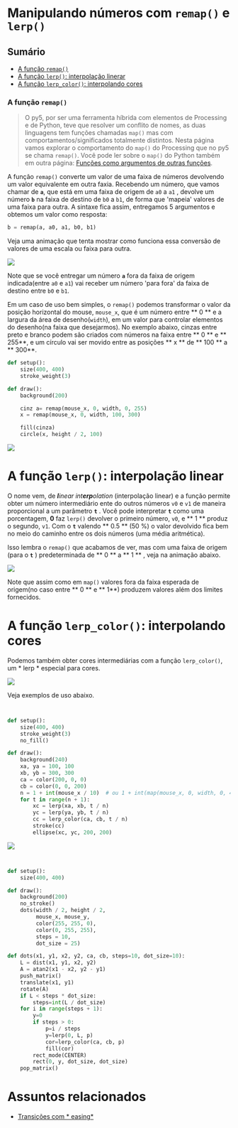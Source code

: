 # Manipulando números com `remap()` e `lerp()`

## Sumário

- [A função `remap()`](#a-função-remap)
- [A função `lerp()`: interpolação linerar](#a-função-lerp-interpolação-linear)
- [A função `lerp_color()`: interpolando cores](#a-função-lerpcolor-interpolando-cores)

### A função `remap()`

> O py5, por ser uma ferramenta híbrida com elementos de Processing e de Python, teve que resolver um conflito de nomes, as duas linguagens tem funções chamadas `map()` mas com comportamentos/significados totalmente distintos. Nesta página vamos explorar o comportamento do `map()` do Processing que no py5 se chama `remap()`. Você pode ler sobre o `map()` do Python também em outra página: [Funções como argumentos de outras funções](funcoes-como-argumentos.md).

A função `remap()` converte um valor de uma faixa de números devolvendo um valor equivalente em outra faxia. Recebendo um número, que vamos chamar de **`a`**, que está em uma faixa de origem de `a0`  a `a1` , devolve um número **`b`**  na faixa de destino de `b0` a `b1`, de forma que 'mapeia' valores de uma faixa para outra. A sintaxe fica assim, entregamos 5 argumentos e obtemos um valor como resposta:

```python
b = remap(a, a0, a1, b0, b1)
```

Veja uma animação que tenta mostrar como funciona essa conversão de valores de uma escala ou faixa para outra.

![](assets/map_2.gif)

Note que se você entregar um número **`a`** fora da faixa de origem indicada(entre `a0` e `a1`) vai receber um número 'para fora' da faixa de destino entre `b0` e `b1`.

Em um caso de uso bem simples, o `remap()` podemos transformar o valor da posição horizontal do mouse, `mouse_x`, que é um número entre ** 0 ** e a largura da área de desenho(`width`), em um valor para controlar elementos do desenho(na faixa que desejarmos).  No exemplo abaixo, cinzas entre preto e branco podem são criados com números na faixa entre ** 0 ** e ** 255**, e um círculo vai ser movido entre as posições ** x ** de ** 100 ** a ** 300**.

```python
def setup():
    size(400, 400)
    stroke_weight(3)

def draw():
    background(200)

    cinz a= remap(mouse_x, 0, width, 0, 255)
    x = remap(mouse_x, 0, width, 100, 300)

    fill(cinza)
    circle(x, height / 2, 100)
```

![](assets/map_1.gif)

# A função `lerp()`: interpolação linear

O nome vem, de  <i>**l**inear int**erp**olation</i> (interpolação linear) e a função permite obter um número intermediário ente do outros números `v0` e `v1` de maneira proporcional a um parâmetro **`t`** . Você pode interpretar **`t`** como uma porcentagem, **0** faz `lerp()` devolver o primeiro número, `v0`, e ** 1 **  produz o segundo, `v1`.  Com o **`t`**  valendo  ** 0.5 ** (50 %) o valor devolvido fica bem no meio do caminho entre os dois números (uma média aritmética).

Isso lembra o `remap()` que acabamos de ver, mas com uma faixa de origem (para o **`t`** ) predeterminada de  ** 0 ** a ** 1 ** , veja na animação abaixo.

![](assets/lerp_1.gif)

Note que assim como em `map()` valores fora da faixa esperada de origem(no caso entre ** 0 ** e ** 1**) produzem valores além dos limites fornecidos.


# A função `lerp_color()`: interpolando cores

Podemos também obter cores intermediárias com a função `lerp_color()`, um * lerp * especial para cores.

![](assets/lerp_3.gif)

Veja exemplos de uso abaixo.

```python


def setup():
    size(400, 400)
    stroke_weight(3)
    no_fill()

def draw():
    background(240)
    xa, ya = 100, 100
    xb, yb = 300, 300
    ca = color(200, 0, 0)
    cb = color(0, 0, 200)
    n = 1 + int(mouse_x / 10)  # ou 1 + int(map(mouse_x, 0, width, 0, 40))
    for t in range(n + 1):
        xc = lerp(xa, xb, t / n)
        yc = lerp(ya, yb, t / n)
        cc = lerp_color(ca, cb, t / n)
        stroke(cc)
        ellipse(xc, yc, 200, 200)
```
![](assets/lerp_3b.gif)

```python


def setup():
    size(400, 400)

def draw():
    background(200)
    no_stroke()
    dots(width / 2, height / 2,
         mouse_x, mouse_y,
         color(255, 255, 0),
         color(0, 255, 255),
         steps = 10,
         dot_size = 25)

def dots(x1, y1, x2, y2, ca, cb, steps=10, dot_size=10):
    L = dist(x1, y1, x2, y2)
    A = atan2(x1 - x2, y2 - y1)
    push_matrix()
    translate(x1, y1)
    rotate(A)
    if L < steps * dot_size:
        steps=int(L / dot_size)
    for i in range(steps + 1):
        y=0
        if steps > 0:
            p=i / steps
            y=lerp(0, L, p)
            cor=lerp_color(ca, cb, p)
            fill(cor)
        rect_mode(CENTER)
        rect(0, y, dot_size, dot_size)
    pop_matrix()
```

# Assuntos relacionados

- [Transições com * easing*](easing.md)
